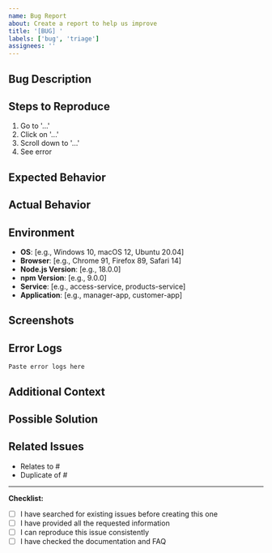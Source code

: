 ```yaml
---
name: Bug Report
about: Create a report to help us improve
title: '[BUG] '
labels: ['bug', 'triage']
assignees: ''
---
```


## Bug Description
<!-- Clear and concise description of the bug -->

## Steps to Reproduce
<!-- Steps to reproduce the behavior -->
1. Go to '...'
2. Click on '...'
3. Scroll down to '...'
4. See error

## Expected Behavior
<!-- Clear and concise description of what you expected to happen -->

## Actual Behavior
<!-- Clear and concise description of what actually happened -->

## Environment
<!-- Please complete the following information -->
- **OS**: [e.g., Windows 10, macOS 12, Ubuntu 20.04]
- **Browser**: [e.g., Chrome 91, Firefox 89, Safari 14]
- **Node.js Version**: [e.g., 18.0.0]
- **npm Version**: [e.g., 9.0.0]
- **Service**: [e.g., access-service, products-service]
- **Application**: [e.g., manager-app, customer-app]

## Screenshots
<!-- If applicable, add screenshots to help explain your problem -->

## Error Logs
<!-- If applicable, add error logs or console output -->
```
Paste error logs here
```

## Additional Context
<!-- Add any other context about the problem here -->

## Possible Solution
<!-- If you have suggestions on how to fix the bug, please describe them -->

## Related Issues
<!-- Link to related issues if any -->
- Relates to #
- Duplicate of #

---

**Checklist:**
- [ ] I have searched for existing issues before creating this one
- [ ] I have provided all the requested information
- [ ] I can reproduce this issue consistently
- [ ] I have checked the documentation and FAQ
